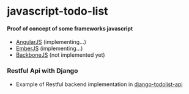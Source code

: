 javascript-todo-list
====================

#### Proof of concept of some frameworks javascript

- [AngularJS](https://github.com/jandersonfc/javascript-todo-list/tree/master/angularjs) (implementing...)
- [EmberJS](https://github.com/jandersonfc/javascript-todo-list/tree/master/emberjs) (implementing...)
- [BackboneJS](https://github.com/jandersonfc/javascript-todo-list/tree/master/backbonejs) (not implemented yet)

### Restful Api with Django 

- Example of Restful backend implementation in [django-todolist-api](https://github.com/jandersonfc/django-todolist-api)